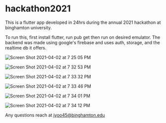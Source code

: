 # hackathon2021
This is a flutter app developed in 24hrs during the annual 2021 hackathon at binghamton university.

To run this, first install flutter, run pub get then run on desired emulator.
The backend was made using google's firebase and uses auth, storage, and the realtime db it offers.

![Screen Shot 2021-04-02 at 7 25 05 PM](https://user-images.githubusercontent.com/54812775/113408592-95d00380-93ea-11eb-9ead-6015cc0ba37b.png)

![Screen Shot 2021-04-02 at 7 32 53 PM](https://user-images.githubusercontent.com/54812775/113408600-99638a80-93ea-11eb-885c-f832e255ad6c.png)

![Screen Shot 2021-04-02 at 7 33 32 PM](https://user-images.githubusercontent.com/54812775/113408609-9b2d4e00-93ea-11eb-9271-2d47ccbbfbb1.png)

![Screen Shot 2021-04-02 at 7 33 46 PM](https://user-images.githubusercontent.com/54812775/113408615-9d8fa800-93ea-11eb-84bf-6253d05c7692.png)

![Screen Shot 2021-04-02 at 7 34 01 PM](https://user-images.githubusercontent.com/54812775/113408643-a84a3d00-93ea-11eb-89a5-b92cbe566efd.png)

![Screen Shot 2021-04-02 at 7 34 12 PM](https://user-images.githubusercontent.com/54812775/113408646-aa140080-93ea-11eb-86c9-bee05ad8cdc8.png)

Any questions reach at jyoo45@binghamton.edu

